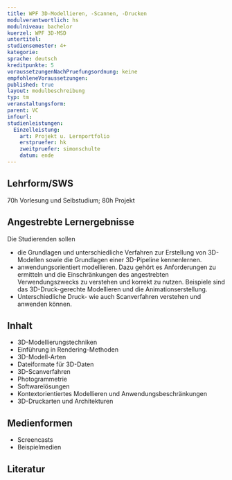 ```yaml
---
title: WPF 3D-Modellieren, -Scannen, -Drucken
modulverantwortlich: hs
modulniveau: bachelor
kuerzel: WPF 3D-MSD
untertitel:
studiensemester: 4+
kategorie:
sprache: deutsch
kreditpunkte: 5
voraussetzungenNachPruefungsordnung: keine
empfohleneVoraussetzungen: 
published: true
layout: modulbeschreibung
typ: tm
veranstaltungsform: 
parent: VC 
infourl: 
studienleistungen:
  Einzelleistung:
    art: Projekt u. Lernportfolio
    erstpruefer: hk
    zweitpruefer: simonschulte
    datum: ende
---
```


## Lehrform/SWS
70h Vorlesung und Selbstudium; 80h Projekt

## Angestrebte Lernergebnisse
Die Studierenden sollen
* die Grundlagen und unterschiedliche Verfahren zur Erstellung von 3D-Modellen sowie die Grundlagen einer 3D-Pipeline kennenlernen.
* anwendungsorientiert modellieren. Dazu gehört es Anforderungen zu ermitteln und die Einschränkungen des angestrebten Verwendungszwecks zu verstehen und korrekt zu nutzen. Beispiele sind das 3D-Druck-gerechte Modellieren und die Animationserstellung.
* Unterschiedliche Druck- wie auch Scanverfahren verstehen und anwenden können.

## Inhalt
* 3D-Modellierungstechniken
* Einführung in Rendering-Methoden
* 3D-Modell-Arten
* Dateiformate für 3D-Daten
* 3D-Scanverfahren
* Photogrammetrie
* Softwarelösungen
* Kontextorientiertes Modellieren und Anwendungsbeschränkungen
* 3D-Druckarten und Architekturen


## Medienformen
*	Screencasts
* Beispielmedien


## Literatur
